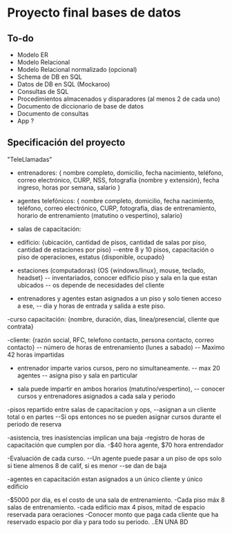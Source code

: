 # Proyecto final bases de datos

## To-do
- Modelo ER
- Modelo Relacional
- Modelo Relacional normalizado (opcional)
- Schema de DB en SQL
- Datos de DB en SQL (Mockaroo)
- Consultas de SQL
- Procedimientos almacenados y disparadores (al menos 2 de cada uno)
- Documento de diccionario de base de datos
- Documento de consultas
- App ?

## Specificación del proyecto
"TeleLlamadas"
- entrenadores: {
	nombre completo, domicilio, fecha nacimiento, teléfono,
	correo electrónico, CURP, NSS, fotografía {nombre y extensión},
	fecha ingreso, horas por semana, salario }
- agentes telefónicos: {
	nombre completo, domicilio, fecha nacimiento, teléfono,
	correo electrónico, CURP, fotografía, días de entrenamiento,
	horario de entrenamiento (matutino o vespertino), salario}
- salas de capacitación:

- edificio: {ubicación, cantidad de pisos, cantidad de salas por piso, cantidad de estaciones por piso}
--entre 8 y 10 pisos, capacitación o piso de operaciones, estatus {disponible, ocupado}

- estaciones (computadoras) {OS {windows/linux}, mouse, teclado, headset}
-- inventariados, conocer edificio piso y sala en la que estan ubicados
-- os depende de necesidades del cliente

- entrenadores y agentes estan asignados a un piso y solo tienen acceso a ese,
-- dia y horas de entrada y salida a este piso.

-curso capacitación: {nombre, duración, dias, linea/presencial, cliente que contrata}

-cliente: {razón social, RFC, telefono contacto, persona contacto, correo contacto}
-- número de horas de entrenamiento (lunes a sabado)
-- Maximo 42 horas impartidas

- entrenador imparte varios cursos, pero no simultaneamente.
-- max 20 agentes
-- asigna piso y sala en particular

- sala puede impartir en ambos horarios (matutino/vespertino),
-- conocer cursos y entrenadores asignados a cada sala y periodo

-pisos repartido entre salas de capacitacion y ops,
--asignan a un cliente total o en partes
--Si ops entonces no se pueden asignar cursos durante el periodo de reserva

-asistencia, tres inasistencias implican una baja
-registro de horas de capacitación que cumplen por dia.
-$40 hora agente, $70 hora entrendador

-Evaluación de cada curso.
--Un agente puede pasar a un piso de ops solo si tiene almenos 8 de calif, si es menor
--se dan de baja

-agentes en capacitación estan asignados a un único cliente y único edificio

-$5000 por dia, es el costo de una sala de entrenamiento.
-Cada piso máx 8 salas de entrenamiento.
-cada edificio max 4 pisos, mitad de espacio reservada para oeraciones
-Conocer monto que paga cada cliente que ha reservado espacio por dia y para todo su periodo.
..EN UNA BD
